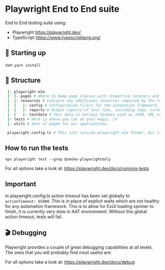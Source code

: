 # Playwright End to End suite

End to End testing suite using:

- Playwright https://playwright.dev/
- TypeScript https://www.typescriptlang.org/

## 🤖 Starting up

run: `yarn install`

## 📁 Structure

```sh
 |- playwright-e2e
 |  |- pages # Where to keep page classes with respective locators and methods.
 |  |- resources # Contains any additional resources required by the tests, such as images, videos, or audio files.
 |  |   |- config # Configuration file/s for the automation framework, such as settings, test data parameters etc.
 |  |   |- reports # Output reports of test runs, including logs, screenshots and metrics.
 |  |   |- testdata # Test data in various formats such as JSON, XML or CSV.
 |- tests # Here is where you can do your magic. 🧙‍♂️
 |- utils # Sets of pages for our applications.

 playwright.config.ts # This sits outside playwright-e2e folder, but is the config file for playwright only tests.
```
## How to run the tests

`npx playwright test --grep @smoke-playwrightonly`

For all options take a look at: https://playwright.dev/docs/running-tests 

## Important 

In playwright.config.ts action timeout has been set globally to `actionTimeout: 65000`.
This is in place of explicit waits which are not healthy for any automation framework.
This is to allow for ExUI loading spinner to finish, it is currently very slow in AAT environment. Without this global action timeout, tests will fail.

## 🎬 Debugging

Playwright provides a couple of great debugging capabilities at all levels. The ones that you will probably find most useful are:

For all options take a look at: https://playwright.dev/docs/debug